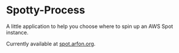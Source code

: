 Spotty-Process
==============

A little application to help you choose where to spin up an AWS Spot instance.

Currently available at [spot.arfon.org](http://spot.arfon.org/ "Spotty Process").
